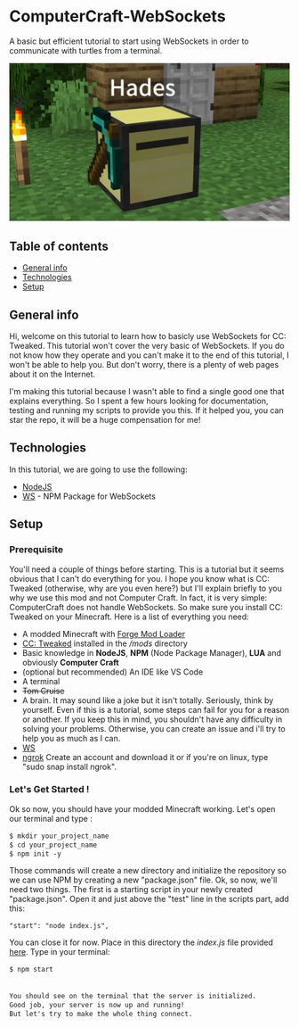 # ComputerCraft-WebSockets
A basic but efficient tutorial to start using WebSockets in order to communicate with turtles from a terminal.

![Alt text](./2021-02-15_03.15.03.png?raw=true "Hades welcomes you, mortal")

## Table of contents
* [General info](#general-info)
* [Technologies](#technologies)
* [Setup](#setup)

## General info

Hi, welcome on this tutorial to learn how to basicly use WebSockets for CC: Tweaked. This tutorial won't cover the very basic of WebSockets. If you do not know how they operate and you can't make it to the end of this tutorial, I won't be able to help you. But don't worry, there is a plenty of web pages about it on the Internet.

I'm making this tutorial because I wasn't able to find a single good one that explains everything. So I spent a few hours looking for documentation, testing and running my scripts to provide you this. If it helped you, you can star the repo, it will be a huge compensation for me!

## Technologies

In this tutorial, we are going to use the following:

* [NodeJS](https://nodejs.org/en/ "NodeJS Official Website")
* [WS](https://www.npmjs.com/package/ws "WS npm page") - NPM Package for WebSockets

## Setup

### Prerequisite

You'll need a couple of things before starting. This is a tutorial but it seems obvious that I can't do everything for you.
I hope you know what is CC: Tweaked (otherwise, why are you even here?) but I'll explain briefly to you why we use this mod and not Computer Craft.
In fact, it is very simple: ComputerCraft does not handle WebSockets. So make sure you install CC: Tweaked on your Minecraft.
Here is a list of everything you need:

* A modded Minecraft with [Forge Mod Loader](http://files.minecraftforge.net/ "Forge Website")
* [CC: Tweaked](https://www.curseforge.com/minecraft/mc-mods/cc-tweaked "CC: Tweaked CurseForge page") installed in the */mods* directory
* Basic knowledge in **NodeJS**, **NPM** (Node Package Manager), **LUA** and obviously **Computer Craft**
* (optional but recommended) An IDE like VS Code
* A terminal
* ~~Tom Cruise~~
* A brain. It may sound like a joke but it isn't totally. Seriously, think by yourself. Even if this is a tutorial, some steps can fail for you for a reason or another. If you keep this in mind, you shouldn't have any difficulty in solving your problems. Otherwise, you can create an issue and i'll try to help you as much as I can.
* [WS](https://www.npmjs.com/package/ws, "WS NPM link")
* [ngrok](https://ngrok.com/, "Ngrok Official Website") Create an account and download it or if you're on linux, type "sudo snap install ngrok".

### Let's Get Started !

Ok so now, you should have your modded Minecraft working.
Let's open our terminal and type :

```
$ mkdir your_project_name
$ cd your_project_name
$ npm init -y
```

Those commands will create a new directory and initialize the repository so we can use NPM by creating a new "package.json" file.
Ok, so now, we'll need two things. The first is a starting script in your newly created "package.json".
Open it and just above the "test" line in the scripts part, add this:

```
"start": "node index.js",
```

You can close it for now.
Place in this directory the *index.js* file provided [here](https://pastebin.com/bnSCj9fy).
Type in your terminal:

```
$ npm start


You should see on the terminal that the server is initialized.
Good job, your server is now up and running!
But let's try to make the whole thing connect.

